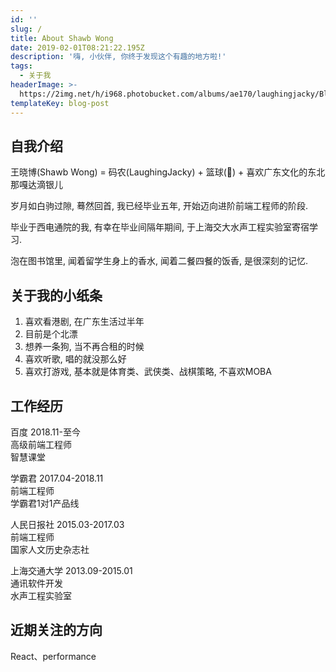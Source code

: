 ```yaml
---
id: ''
slug: /
title: About Shawb Wong
date: 2019-02-01T08:21:22.195Z
description: '嗨, 小伙伴, 你终于发现这个有趣的地方啦!'
tags:
  - 关于我
headerImage: >-
  https://2img.net/h/i968.photobucket.com/albums/ae170/laughingjacky/Blog%20Assets%202019/draw_map2_zpsblhibx2r.jpg
templateKey: blog-post
---
```

## 自我介绍
王晓博(Shawb Wong) = 码农(LaughingJacky) + 篮球(🏀) + 喜欢广东文化的东北那嘎达滴银儿

岁月如白驹过隙, 蓦然回首, 我已经毕业五年, 开始迈向进阶前端工程师的阶段.

毕业于西电通院的我, 有幸在毕业间隔年期间, 于上海交大水声工程实验室寄宿学习. 

泡在图书馆里, 闻着留学生身上的香水, 闻着二餐四餐的饭香, 是很深刻的记忆.
## 关于我的小纸条
1. 喜欢看港剧, 在广东生活过半年
2. 目前是个北漂
3. 想养一条狗, 当不再合租的时候
4. 喜欢听歌, 唱的就没那么好
5. 喜欢打游戏, 基本就是体育类、武侠类、战棋策略, 不喜欢MOBA

## 工作经历
百度 2018.11-至今  
高级前端工程师  
智慧课堂

学霸君 2017.04-2018.11  
前端工程师  
学霸君1对1产品线

人民日报社 2015.03-2017.03  
前端工程师  
国家人文历史杂志社

上海交通大学 2013.09-2015.01  
通讯软件开发  
水声工程实验室
## 近期关注的方向
React、performance
